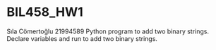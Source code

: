 # BIL458_HW1
Sıla Cömertoğlu 21994589
Python program to add two binary strings. Declare variables and run to add two binary strings.
